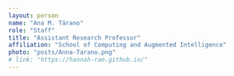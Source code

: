 ```yaml
---
layout: person
name: "Ana M. Tárano"
role: "Staff"
title: "Assistant Research Professor"
affiliation: "School of Computing and Augmented Intelligence"
photo: "posts/Anna-Tarano.png"
# link: "https://hannah-rae.github.io/"
---
```

